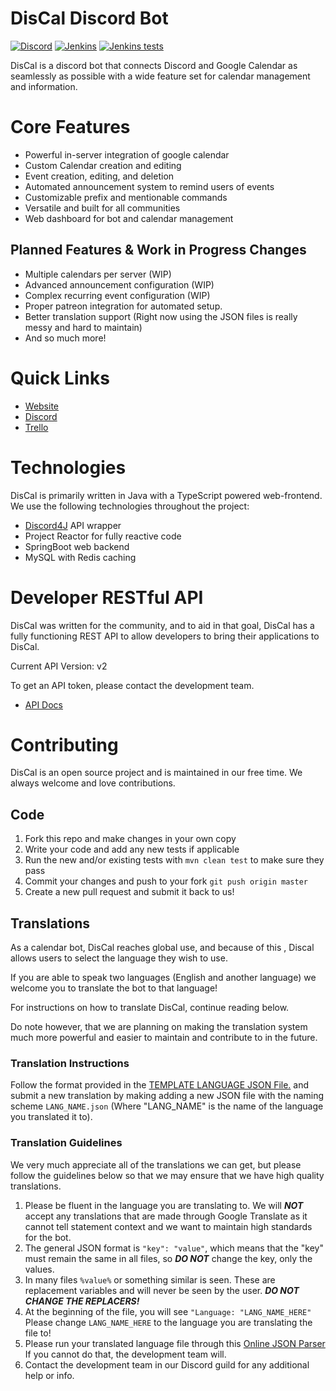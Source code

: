 # DisCal Discord Bot

[![Discord](https://img.shields.io/discord/375357265198317579?label=DreamExposure&style=flat-square)](https://discord.gg/2TFqyuy)
[![Jenkins](https://img.shields.io/jenkins/build?jobUrl=https%3A%2F%2Fjenkins.dreamexposure.org%2Fview%2FDiscord-Bots%2Fjob%2FDisCal%2F&style=flat-square)](https://jenkins.dreamexposure.org/job/DisCal/)
[![Jenkins tests](https://img.shields.io/jenkins/tests?compact_message&jobUrl=https%3A%2F%2Fjenkins.dreamexposure.org%2Fview%2FDiscord-Bots%2Fjob%2FDisCal%2F&style=flat-square)](https://jenkins.dreamexposure.org/job/DisCal/tests)

DisCal is a discord bot that connects Discord and Google Calendar as seamlessly as possible with a wide feature set for calendar management and information.

# Core Features

* Powerful in-server integration of google calendar
* Custom Calendar creation and editing
* Event creation, editing, and deletion
* Automated announcement system to remind users of events
* Customizable prefix and mentionable commands
* Versatile and built for all communities
* Web dashboard for bot and calendar management

## Planned Features & Work in Progress Changes

* Multiple calendars per server (WIP)
* Advanced announcement configuration (WIP)
* Complex recurring event configuration (WIP)
* Proper patreon integration for automated setup.
* Better translation support (Right now using the JSON files is really messy and hard to maintain)
* And so much more!

# Quick Links

* [Website](https://www.discalbot.com)
* [Discord](https://discord.gg/2TFqyuy)
* [Trello](https://trello.com/b/2Xx3Galz)

# Technologies

DisCal is primarily written in Java with a TypeScript powered web-frontend.
We use the following technologies throughout the project:
* [Discord4J](https://github.com/Discord4J/Discord4J) API wrapper
* Project Reactor for fully reactive code
* SpringBoot web backend
* MySQL with Redis caching

# Developer RESTful API

DisCal was written for the community, and to aid in that goal, DisCal has a fully functioning REST API to allow developers to bring their applications to DisCal.

Current API Version: v2

To get an API token, please contact the development team.
* [API Docs](https://www.discalbot.com/docs/api/overview)

# Contributing

DisCal is an open source project and is maintained in our free time. We always welcome and love contributions.

## Code

1. Fork this repo and make changes in your own copy
2. Write your code and add any new tests if applicable
3. Run the new and/or existing tests with `mvn clean test` to make sure they pass
4. Commit your changes and push to your fork `git push origin master`
5. Create a new pull request and submit it back to us!

## Translations

As a calendar bot, DisCal reaches global use, and because of this , Discal allows users to select the language they wish to use.

If you are able to speak two languages (English and another language) we welcome you to translate the bot to that language!

For instructions on how to translate DisCal, continue reading below.

Do note however, that we are planning on making the translation system much more powerful and easier to maintain and contribute to in the future.

### Translation Instructions

Follow the format provided in the [TEMPLATE LANGUAGE JSON File.](client/src/main/resources/languages/TEMPLATE.json) and submit a new translation by making adding a new JSON file with the naming scheme `LANG_NAME.json` (Where "LANG_NAME" is the name of the language you translated it to).

### Translation Guidelines

We very much appreciate all of the translations we can get, but please follow the guidelines below so that we may ensure that we have high quality translations.

1. Please be fluent in the language you are translating to. We will ***NOT*** accept any translations that are made through Google Translate as it cannot tell statement context and we want to maintain high standards for the bot.
2. The general JSON format is `"key": "value"`, which means that the "key" must remain the same in all files, so ***DO NOT*** change the key, only the values.
3. In many files `%value%` or something similar is seen. These are replacement variables and will never be seen by the user. ***DO NOT CHANGE THE REPLACERS!*** 
4. At the beginning of the file, you will see `"Language: "LANG_NAME_HERE"` Please change `LANG_NAME_HERE` to the language you are translating the file to!
5. Please run your translated language file through this [Online JSON Parser](http://jsonparseronline.com) If you cannot do that, the development team will.
6. Contact the development team in our Discord guild for any additional help or info.